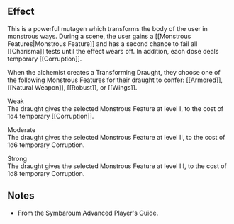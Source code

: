 ## Effect
This is a powerful mutagen which transforms the body of the user in monstrous ways. During a scene, the user gains a [[Monstrous Features|Monstrous Feature]] and has a second chance to fail all [[Charisma]] tests until the effect wears off.  In addition, each dose deals temporary [[Corruption]].

When the alchemist creates a Transforming Draught, they choose one of the following Monstrous Features for their draught to confer: [[Armored]], [[Natural Weapon]], [[Robust]], or [[Wings]].

Weak<br>The draught gives the selected Monstrous Feature at level I, to the cost of 1d4 temporary [[Corruption]].

Moderate<br>The draught gives the selected Monstrous Feature at level II, to the cost of 1d6 temporary Corruption.

Strong<br>The draught gives the selected Monstrous Feature at level III, to the cost of 1d8 temporary Corruption.
## Notes
* From the Symbaroum Advanced Player's Guide.